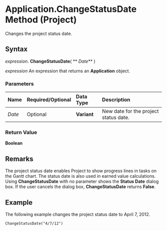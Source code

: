 
# Application.ChangeStatusDate Method (Project)

Changes the project status date.


## Syntax

 _expression_. **ChangeStatusDate**( ** _Date_** )

 _expression_ An expression that returns an **Application** object.


### Parameters



|**Name**|**Required/Optional**|**Data Type**|**Description**|
|:-----|:-----|:-----|:-----|
| _Date_|Optional|**Variant**|New date for the project status date.|

### Return Value

 **Boolean**


## Remarks

The project status date enables Project to show progress lines in tasks on the Gantt chart. The status date is also used in earned value calculations. Using  **ChangeStatusDate** with no parameter shows the **Status Date** dialog box. If the user cancels the dialog box, **ChangeStatusDate** returns **False**.


## Example

The following example changes the project status date to April 7, 2012.


```
ChangeStatusDate("4/7/12")
```

